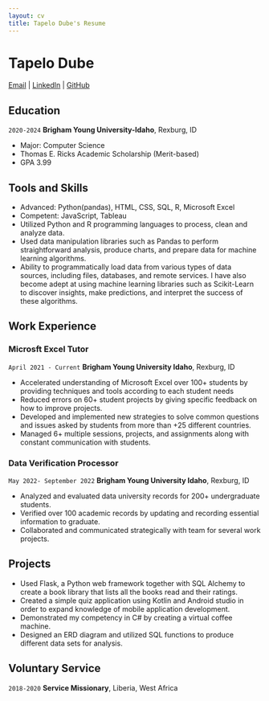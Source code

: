 ```yaml
---
layout: cv
title: Tapelo Dube's Resume
---
```

# Tapelo Dube

<div id="webaddress">
<a href="tapelo.dbe@gmail.com">Email</a>
| <a href="https://www.linkedin.com/in/tapelodube/">LinkedIn</a>
| <a href="https://github.com/tapzola/personal-projects">GitHub</a>
</div>

<!-- https://www.monique.tech/the-art-of-markdown -->

## Education

`2020-2024`
__Brigham Young University-Idaho__, Rexburg, ID

- Major: Computer Science
- Thomas E. Ricks Academic Scholarship (Merit-based)
- GPA 3.99


## Tools and Skills
- Advanced: Python(pandas), HTML, CSS, SQL, R, Microsoft Excel
- Competent: JavaScript, Tableau
- Utilized Python and R programming languages to process, clean and analyze data.
- Used data manipulation libraries such as Pandas to perform straightforward analysis, produce charts, and prepare data for machine learning algorithms.
- Ability to programmatically load data from various types of data sources, including files, databases, and remote services. I have also become adept at using machine learning libraries such as Scikit-Learn to discover insights, make predictions, and interpret the success of these algorithms.


## Work Experience

### Microsft Excel Tutor

`April 2021 - Current`
__Brigham Young University Idaho__, Rexburg, ID

- Accelerated understanding of Microsoft Excel over 100+ students by providing techniques and tools according to each student needs
- Reduced errors on 60+ student projects by giving specific feedback on how to improve projects.
- Developed and implemented new strategies to solve common questions and issues asked by students from more than +25 different countries.
- Managed 6+ multiple sessions, projects, and assignments along with constant communication with students.


### Data Verification Processor

`May 2022- September 2022`
__Brigham Young University Idaho__, Rexburg, ID

- Analyzed and evaluated data university records for 200+ undergraduate students.  
- Verified over 100 academic records by updating and recording essential information to graduate.
- Collaborated and communicated strategically with team for several work projects.

## Projects


- Used Flask, a Python web framework together with SQL Alchemy to create a book library that lists all the books read and their ratings. 
- Created a simple quiz application using Kotlin and Android studio in order to expand knowledge of mobile application development. 
- Demonstrated my competency in C# by creating a virtual coffee machine.
- Designed an ERD diagram and utilized SQL functions to produce different data sets for analysis.


## Voluntary Service


`2018-2020`
__Service Missionary__, Liberia, West Africa


<!-- ### Footer

Last updated: April 2021 -->

